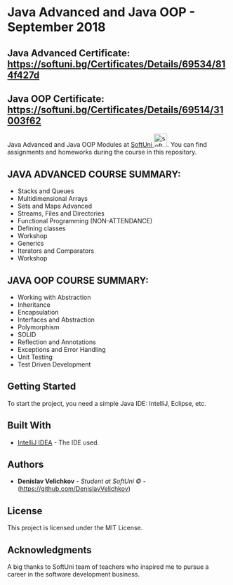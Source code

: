 # Java Advanced and Java OOP - September 2018

## Java Advanced Certificate: https://softuni.bg/Certificates/Details/69534/814f427d
## Java OOP Certificate: https://softuni.bg/Certificates/Details/69514/31003f62

<p text-align="center">Java Advanced and Java OOP Modules at 
<a href="https://www.softuni.bg">SoftUni <img src="http://grozdarska.net/wp-content/uploads/2015/01/SoftUni-Logo-300x300.png" width="30" alt="software-university"></a>. You can find assignments and homeworks during the course in this repository.</p>

## JAVA ADVANCED COURSE SUMMARY:

* Stacks and Queues
* Multidimensional Arrays
* Sets and Maps Advanced
* Streams, Files and Directories
* Functional Programming (NON-ATTENDANCE)
* Defining classes
* Workshop
* Generics
* Iterators and Comparators
* Workshop

## JAVA OOP COURSE SUMMARY:
* Working with Abstraction
* Inheritance
* Encapsulation
* Interfaces and Abstraction
* Polymorphism
* SOLID
* Reflection and Annotations
* Exceptions and Error Handling
* Unit Testing
* Test Driven Development

## Getting Started

To start the project, you need a simple Java IDE: IntelliJ, Eclipse, etc.

## Built With

* [IntelliJ IDEA](https://www.jetbrains.com/idea/) - The IDE used.

## Authors

* **Denislav Velichkov** - *Student at SoftUni ©* - (https://github.com/DenislavVelichkov)

## License

This project is licensed under the MIT License.

## Acknowledgments

A big thanks to SoftUni team of teachers who inspired me to pursue a career in the software development business.
